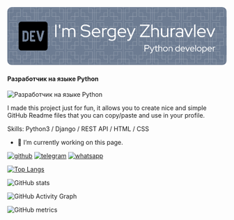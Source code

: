 <img src="https://github.com/geocrane/geocrane/blob/main/github-header-image(1).png">

#### Разработчик на языке Python
![Разработчик на языке Python](https://arturssmirnovs.github.io/github-profile-readme-generator/images/banner.png)

I made this project just for fun, it allows you to create nice and simple GitHub Readme files that you can copy/paste and use in your profile.

Skills: Python3 / Django / REST  API / HTML / CSS

- 🔭 I’m currently working on this page. 


[<img src='https://cdn.jsdelivr.net/npm/simple-icons@3.0.1/icons/github.svg' alt='github' height='40'>](https://github.com/geocrane)  [<img src='https://cdn.jsdelivr.net/npm/simple-icons@3.0.1/icons/telegram.svg' alt='telegram' height='40'>](https://t.me/studio55rnd)  [<img src='https://cdn.jsdelivr.net/npm/simple-icons@3.0.1/icons/whatsapp.svg' alt='whatsapp' height='40'>](https://wa.me/79508481025)  

[![Top Langs](https://github-readme-stats.vercel.app/api/top-langs/?username=geocrane)](https://github.com/anuraghazra/github-readme-stats)

![GitHub stats](https://github-readme-stats.vercel.app/api?username=geocrane&show_icons=true)  

![GitHub Activity Graph](https://activity-graph.herokuapp.com/graph?username=geocrane)  

![GitHub metrics](https://metrics.lecoq.io/geocrane)  

